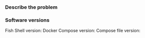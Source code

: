 ### Describe the problem


### Software versions

Fish Shell version:
Docker Compose version:
Compose file version:
